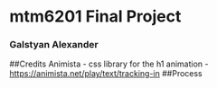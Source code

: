 # mtm6201 Final Project
### Galstyan Alexander
##Credits
Animista - css library for the h1 animation - https://animista.net/play/text/tracking-in
##Process